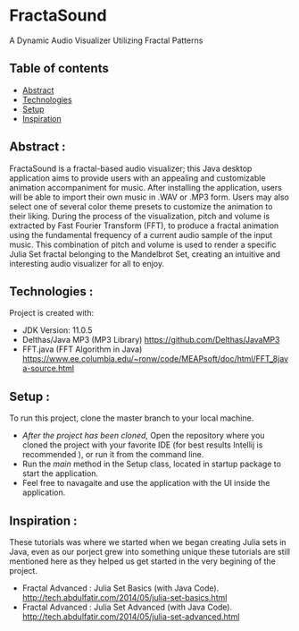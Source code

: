 # FractaSound
A Dynamic Audio Visualizer Utilizing Fractal Patterns

## Table of contents
* [Abstract](#abstract)
* [Technologies](#technologies)
* [Setup](#setup)
* [Inspiration](#inspiration)

## Abstract :
  FractaSound is a fractal-based audio visualizer; this Java desktop application aims to provide users with an appealing and customizable animation accompaniment for music. After installing the application, users will be able to import their own music in .WAV or .MP3 form. Users may also select one of several color theme presets to customize the animation to their liking. During the process of the visualization, pitch and volume is extracted by Fast Fourier Transform (FFT), to produce a fractal animation using the fundamental frequency of a current audio sample of the input music. This combination of pitch and volume is used to render a specific Julia Set fractal belonging to the Mandelbrot Set, creating an intuitive and interesting audio visualizer for all to enjoy.

## Technologies :
Project is created with:
* JDK Version: 11.0.5
* Delthas/Java MP3 (MP3 Library)
https://github.com/Delthas/JavaMP3
* FFT.java (FFT Algorithm in Java)
https://www.ee.columbia.edu/~ronw/code/MEAPsoft/doc/html/FFT_8java-source.html

## Setup :
To run this project, clone the master branch to your local machine.
* *After the project has been cloned,* Open the repository where you cloned the project with your favorite IDE (for best results Intellij is recommended ), or run it from the command line.
* Run the *main* method in the Setup class, located in startup package to start the application.
* Feel free to navagaite and use the application with the UI inside the application.

## Inspiration : 
These tutorials was where we started when we began creating Julia sets in Java, even as our porject grew into something unique these tutorials are still mentioned here as they helped us get started in the very begining of the project.
* Fractal Advanced : Julia Set Basics (with Java Code).  http://tech.abdulfatir.com/2014/05/julia-set-basics.html
* Fractal Advanced : Julia Set Advanced (with Java Code). http://tech.abdulfatir.com/2014/05/julia-set-advanced.html

